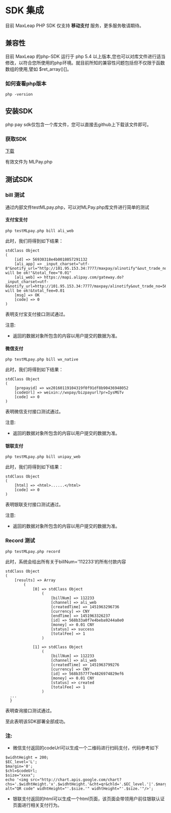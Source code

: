 # SDK 集成

目前 MaxLeap PHP SDK 仅支持 **移动支付** 服务，更多服务敬请期待。

## 兼容性

目前 MaxLeap 的php-SDK 运行于 php 5.4 以上版本,您也可以对库文件进行适当修改，以符合您所使用的php环境。就目前所知的兼容性问题包括但不仅限于函数数组的使用,譬如 $ret_array()[]。

### 如何查看php版本

```
php -version
```

## 安装SDK

php pay sdk仅包含一个库文件，您可以直接去github上下载该文件即可。

### 获取SDK

[下载](https://github.com/MaxLeap/SDK-MaxPay-PHP/archive/master.zip)

有效文件为 MLPay.php


## 测试SDK
### bill 测试
通过内部文件testMLpay.php，可以对MLPay.php库文件进行简单的测试

#### 支付宝支付

```
php testMLpay.php bill ali_web
```
此时，我们将得到如下结果：

```
stdClass Object
(
    [id] => 56930318e4b0018057291132
    [ali_app] => _input_charset="utf-8"&notify_url="http://101.95.153.34:7777/maxpay/alinotify"&out_trade_no="56930318e4b0018057291132"&partner="2088121305224121"&payment_type="1"&return_url="http://www.qq.com"&seller_id="2088121305224121"&service="mobile.securitypay.pay"&sign="mlwsJRkiiEdkGKjteE3gVNQP8ZT8BlxvE2yK7AAsHXAu1N33MZcTMKxXxnTcMBdMsSa%2FIta6c21LTjtOFVouCttHEzrJxmi60CRsJGtj4Wx1eqqAozjDfR%2BWA%2B5MC0CHIAv%2FTGLN%2BWJxcQrivFsTDqh%2Fapwv6uO8jlJPLOLxkOU%3D"&sign_type="RSA"&subject="it will be ok!"&total_fee="0.01"
    [ali_web] => https://mapi.alipay.com/gateway.do?_input_charset=utf-8&notify_url=http://101.95.153.34:7777/maxpay/alinotify&out_trade_no=56930318e4b0018057291132&partner=2088121305224121&payment_type=1&return_url=http://www.qq.com&seller_id=2088121305224121&service=create_direct_pay_by_user&sign=0791e8812c3c16729ba45bd009e2f257&sign_type=MD5&subject=it will be ok!&total_fee=0.01
    [msg] => OK
    [code] => 0
)
```

表明支付宝支付接口测试通过。

注意:

* 返回的数据对象所包含的内容以用户提交的数据为准。

#### 微信支付

```
php testMLpay.php bill wx_native
```
此时，我们将得到如下结果：

```
stdClass Object
(
    [prepayid] => wx20160119104319f0f91df8b90436948052
    [codeUrl] => weixin://wxpay/bizpayurl?pr=IysMGTv
    [code] => 0
)
```
表明微信支付接口测试通过。

注意:

* 返回的数据对象所包含的内容以用户提交的数据为准。

#### 银联支付

```
php testMLpay.php bill unipay_web
```
此时，我们将得到如下结果：

```
stdClass Object
(
    [html] => <html>......</html>
    [code] => 0
)
```
表明银联支付接口测试通过。

注意:

* 返回的数据对象所包含的内容以用户提交的数据为准。

### Record 测试

```
php testMLpay.php record
```

此时，系统会给出所有关于billNum='112233'的所有付款内容

```
stdClass Object
(
    [results] => Array
        (
            [0] => stdClass Object
                (
                    [billNum] => 112233
                    [channel] => ali_web
                    [createdTime] => 1451963296736
                    [currency] => CNY
                    [endTime] => 1451963326237
                    [id] => 568b33a0f7e4beba9244a8e0
                    [money] => 0.01 CNY
                    [status] => success
                    [totalFee] => 1
                )

            [1] => stdClass Object
                (
                    [billNum] => 112233
                    [channel] => ali_web
                    [createdTime] => 1451963799276
                    [currency] => CNY
                    [id] => 568b3577f7e4826974829ef6
                    [money] => 0.01 CNY
                    [status] => created
                    [totalFee] => 1
                )
  ...
  }
```
表明查询接口测试通过。

至此表明该SDK部署全部成功。

### 注:

* 微信支付返回的codeUrl可以生成一个二维码进行扫码支付，代码参考如下

```
$widhtHeight = 200;
$EC_level='L';
$margin='0';
$chl=$codeUrl;
$size="xxxx";
echo '<img src="http://chart.apis.google.com/chart?chs='.$widhtHeight.'x'.$widhtHeight.'&cht=qr&chld='.$EC_level.'|'.$margin.'&chl='.$chl.'" alt="QR code" widhtHeight="'.$size.'" widhtHeight="'.$size.'"/>';
```

* 银联支付返回的html可以生成一个html页面，该页面会带领用户前往银联认证页面进行相关支付行为。
